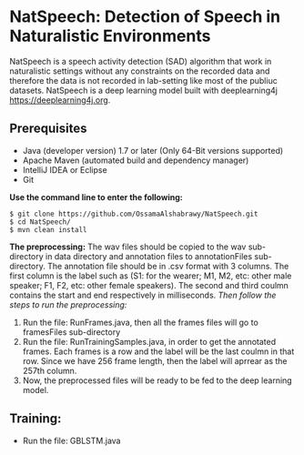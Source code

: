 # NatSpeech: Detection of Speech in Naturalistic Environments

NatSpeech is a speech activity detection (SAD) algorithm that work in naturalistic settings without any constraints on the recorded data and therefore the data is not recorded in lab-setting like most of the publiuc datasets. NatSpeech is a deep learning model built with deeplearning4j https://deeplearning4j.org. 

## Prerequisites
* Java (developer version) 1.7 or later (Only 64-Bit versions supported)
* Apache Maven (automated build and dependency manager)
* IntelliJ IDEA or Eclipse
* Git

**Use the command line to enter the following:**
```
$ git clone https://github.com/OssamaAlshabrawy/NatSpeech.git
$ cd NatSpeech/
$ mvn clean install
```

**The preprocessing:**
The wav files should be copied to the wav sub-directory in data directory and annotation files to annotationFiles sub-directory. The annotation file should be in .csv format with 3 columns. The first column is the label such as (S1: for the wearer; M1, M2, etc: other male speaker; F1, F2, etc: other female speakers). The second and third coulmn contains the start and end respectively in milliseconds. 
*Then follow the steps to run the preprocessing:*
1. Run the file: RunFrames.java, then all the frames files will go to framesFiles sub-directory
2. Run the file: RunTrainingSamples.java, in order to get the annotated frames. Each frames is a row and the label will be the last coulmn in that row. Since we have 256 frame length, then the label will aprrear as the 257th column.
3. Now, the preprocessed files will be ready to be fed to the deep learning model.

## Training:
* Run the file: GBLSTM.java


